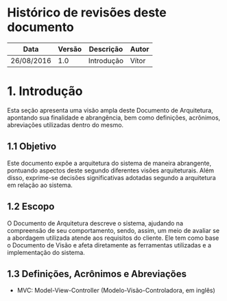 # Histórico de revisões deste documento

|Data|Versão|Descrição|Autor|
|----|------|---------|-------|
|26/08/2016 |1.0 |Introdução |Vítor |

# 1. Introdução

Esta seção apresenta uma visão ampla deste Documento de Arquitetura, apontando sua finalidade e abrangência, bem como definições, acrônimos, abreviações utilizadas dentro do mesmo.

## 1.1 Objetivo

Este documento expõe a arquitetura do sistema de maneira abrangente, pontuando aspectos deste segundo diferentes visões arquiteturais. Além disso, exprime-se decisões significativas adotadas segundo a arquitetura em relação ao sistema.

## 1.2 Escopo

O Documento de Arquitetura descreve o sistema, ajudando na compreensão de seu comportamento, sendo, assim, um meio de avaliar se a abordagem utilizada atende aos requisitos do cliente. Ele tem como base o Documento de Visão e afeta diretamente as ferramentas utilizadas e a implementação do sistema.

## 1.3 Definições, Acrônimos e Abreviações

* MVC: Model-View-Controller (Modelo-Visão-Controladora, em inglês) 